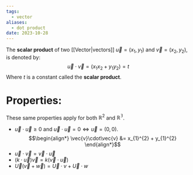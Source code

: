 ```yaml
---
tags:
  - vector
aliases:
  - dot product
date: 2023-10-28
---
```

The **scalar product** of two [[Vector|vectors]] $\vec{u} = (x_{1}, y_{1})$ and $\vec{v}=(x_{2}, y_{2})$, is denoted by:
$$
\vec{u} \cdot \vec{v} = (x_{1}x_{2} + y_{1}y_{2}) = t
$$
Where $t$ is a constant called the **scalar product**.
# Properties:
These same properties apply for both $\mathbb{R}^{2}$ and $\mathbb{R^{3}}$.
- $\vec{u} \cdot \vec{u} \ge 0$ and $\vec{u} \cdot \vec{u} = 0 \iff \vec{u} = (0,0)$.
$$\begin{align*}
\vec{v}\cdot\vec{v} &= x_{1}^{2} + y_{1}^{2}
\end{align*}$$
- $\vec{u} \cdot \vec{v} = \vec{v} \cdot \vec{u}$ 
- $(k\cdot \vec{u})\vec{v} = k(\vec{v} \cdot \vec{u})$ 
- $\vec{U}(\vec{v}+\vec{w}) = \vec{U}\cdot v + \vec{U} \cdot w$
